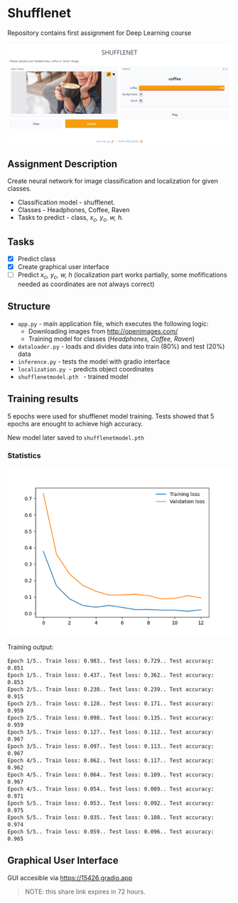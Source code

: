 # Shufflenet
Repository contains first assignment for Deep Learning course 

![Interface](assets/interface.PNG)

## Assignment Description
Create neural network for image classification and localization for given
classes.
<br>
- Classification model - shufflenet.
- Classes - Headphones, Coffee, Raven
- Tasks to predict - class, <i> x<sub>c</sub>, y<sub>c</sub>, w, h.</i>

## Tasks 

- [x] Predict class
- [x] Create graphical user interface
- [ ] Predict <i> x<sub>c</sub>, y<sub>c</sub>, w, h </i> (localization part works partially, some mofifications needed as coordinates are not always correct)

## Structure
- `app.py` - main application file, which executes the following logic: 
    - Downloading images from http://openimages.com/
    - Training model for classes (<i>Headphones, Coffee, Raven</i>)
 - `dataloader.py` -  loads and divides data into train (80%) and test (20%) data 
 - `inference.py` - tests the model with gradio interface
 - `localization.py `- predicts object coordinates
 - `shufflenetmodel.pth ` - trained model

 ## Training results
 5 epochs were used for shufflenet model training. Tests showed that 5 epochs are enought to achieve high accuracy.

 New model later saved to `shufflenetmodel.pth`
 <br>
### Statistics
![Graph](assets/Figure_1.png)

Training output:
 ```
 Epoch 1/5.. Train loss: 0.983.. Test loss: 0.729.. Test accuracy: 0.851
Epoch 1/5.. Train loss: 0.437.. Test loss: 0.362.. Test accuracy: 0.853
Epoch 2/5.. Train loss: 0.230.. Test loss: 0.239.. Test accuracy: 0.915
Epoch 2/5.. Train loss: 0.128.. Test loss: 0.171.. Test accuracy: 0.959
Epoch 2/5.. Train loss: 0.098.. Test loss: 0.135.. Test accuracy: 0.959
Epoch 3/5.. Train loss: 0.127.. Test loss: 0.112.. Test accuracy: 0.967
Epoch 3/5.. Train loss: 0.097.. Test loss: 0.113.. Test accuracy: 0.967
Epoch 4/5.. Train loss: 0.062.. Test loss: 0.117.. Test accuracy: 0.962
Epoch 4/5.. Train loss: 0.064.. Test loss: 0.109.. Test accuracy: 0.967
Epoch 4/5.. Train loss: 0.054.. Test loss: 0.089.. Test accuracy: 0.971
Epoch 5/5.. Train loss: 0.053.. Test loss: 0.092.. Test accuracy: 0.975
Epoch 5/5.. Train loss: 0.035.. Test loss: 0.108.. Test accuracy: 0.974
Epoch 5/5.. Train loss: 0.059.. Test loss: 0.096.. Test accuracy: 0.965
```

## Graphical User Interface
GUI accesible via https://15426.gradio.app
> NOTE: this share link expires in 72 hours.








